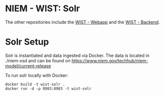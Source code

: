 NIEM - WIST: Solr
=================

The other repositories include the [WIST - Webapp](https://github.com/NIEMconnects/wist-frontend) and the [WIST - Backend](https://github.com/NIEMconnects/wist-backend).

# Solr Setup

Solr is instantiated and data ingested via Docker. The data is located in ./niem-xsd and can be found on https://www.niem.gov/techhub/niem-model/current-release

To run solr locally with Docker:

```
docker build -t wist-solr .
docker run -d -p 8983:8983 -t wist-solr
```
